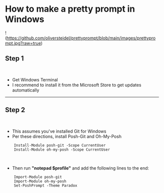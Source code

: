 # How to make a pretty prompt in Windows
!(https://github.com/oliversteidel/prettyprompt/blob/main/images/prettyprompt.jpg?raw=true)

## Step 1

<br>

- Get Windows Terminal
- I recommend to install it from the Microsoft Store to get updates automatically

---

## Step 2

<br>

- This assumes you've installed Git for Windows
- Per these directions, install Posh-Git and Oh-My-Posh

```
    Install-Module posh-git -Scope CurrentUser
    Install-Module oh-my-posh -Scope CurrentUser
```

<br>

- Then run <strong>"notepad $profile"</strong> and add the following lines to the end:

```
    Import-Module posh-git
    Import-Module oh-my-posh
    Set-PoshPrompt -Theme Paradox
```
